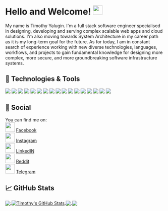 # Hello and Welcome! <img src="https://raw.githubusercontent.com/MartinHeinz/MartinHeinz/master/wave.gif" width="30px">

My name is Timothy Yalugin. I'm a full stack software engineer specialised in designing, developing and serving complex scalable web apps and cloud solutions. I'm also moving towards System Architecture in my career path as it is my long-term goal for the future. As for today, I am in constant search of experience working with new diverse technologies, languages, workflows, and projects to gain fundamental knowledge for designing more complex, more secure, and more groundbreaking software infrastructure systems.

## 🔧 Technologies & Tools
![](https://img.shields.io/badge/OS-Windows-informational?style=flat&logo=windows&logoColor=white&color=2bbc8a)
![](https://img.shields.io/badge/Editor-JetBrains-informational?style=flat&logo=jetbrains&logoColor=white&color=2bbc8a)
![](https://img.shields.io/badge/Code-Golang-informational?style=flat&logo=go&logoColor=white&color=2bbc8a)
![](https://img.shields.io/badge/Code-C%23-informational?style=flat&logo=c-sharp&logoColor=white&color=2bbc8a)
![](https://img.shields.io/badge/Code-Python-informational?style=flat&logo=python&logoColor=white&color=2bbc8a)
![](https://img.shields.io/badge/Code-JavaScript-informational?style=flat&logo=javascript&logoColor=white&color=2bbc8a)
![](https://img.shields.io/badge/Tools-MongoDB-informational?style=flat&logo=mongoDB&logoColor=white&color=2bbc8a)
![](https://img.shields.io/badge/Tools-PostgreSQL-informational?style=flat&logo=postgresql&logoColor=white&color=2bbc8a)
![](https://img.shields.io/badge/Tools-SQL-informational?style=flat&logo=microsoftSQLServer&logoColor=white&color=2bbc8a)
![](https://img.shields.io/badge/Tools-ASP.NET-informational?style=flat&logo=.net&logoColor=white&color=2bbc8a)
![](https://img.shields.io/badge/Tools-Docker-informational?style=flat&logo=docker&logoColor=white&color=2bbc8a)
![](https://img.shields.io/badge/Tools-Kubernetes-informational?style=flat&logo=kubernetes&logoColor=white&color=2bbc8a)
![](https://img.shields.io/badge/Tools-Gitlab_CI-informational?style=flat&logo=gitlab&logoColor=white&color=2bbc8a)
![](https://img.shields.io/badge/Shell-PowerShell-informational?style=flat&logo=powerShell&logoColor=white&color=2bbc8a)
![](https://img.shields.io/badge/Shell-Fish-informational?style=flat&logo=gnu-bash&logoColor=white&color=2bbc8a)
![](https://img.shields.io/badge/Game-Unity-informational?style=flat&logo=unity&logoColor=white&color=2bbc8a)
![](https://img.shields.io/badge/Cloud-Digital_Ocean-informational?style=flat&logo=digitalocean&logoColor=white&color=2bbc8a)

## 🤙 Social
You can find me on:  
<img src="https://image.flaticon.com/icons/svg/733/733547.svg" width="30px"> [Facebook](https://www.facebook.com/timothy.yalugin)  
<img src="https://image.flaticon.com/icons/svg/174/174855.svg" width="30px"> [Instagram](https://www.instagram.com/timoth.y.y)  
<img src="https://content.linkedin.com/content/dam/me/business/en-us/amp/brand-site/v2/bg/LI-Bug.svg.original.svg" width="30px"> [LinkedIN](https://www.linkedin.com/in/timothy-y/)   
<img src="https://image.flaticon.com/icons/svg/2111/2111589.svg" width="30px"> [Reddit](https://www.reddit.com/user/timoth_y/)  
<img src="https://image.flaticon.com/icons/svg/2111/2111644.svg" width="30px"> [Telegram](https://t.me/timothy_y)

## 📈 GitHub Stats

<a href="https://github.com/timoth-y/timoth-y">
  <img align="center" src="https://github-readme-stats.vercel.app/api/top-langs/?username=timoth-y&hide=java,html&title_color=ffffff&text_color=c9cacc&icon_color=2bbc8a&bg_color=1d1f21" />
</a>
<a href="https://github.com/timoth-y/timoth-y">
  <img align="center" src="https://github-readme-stats.vercel.app/api?username=timoth-y&show_icons=true&line_height=27&count_private=true&title_color=ffffff&text_color=c9cacc&icon_color=2bbc8a&bg_color=1d1f21" alt="Timothy's GitHub Stats" />
</a>

<a href="https://github.com/timoth-y/kicksware-platform">
  <img align="center" src="https://github-readme-stats.vercel.app/api/pin/?username=timoth-y&repo=kicksware-platform&title_color=ffffff&text_color=c9cacc&icon_color=2bbc8a&bg_color=1d1f21" />
</a>

<a href="https://github.com/timoth-y/sneaker-recognition-ai">
  <img align="center" src="https://github-readme-stats.vercel.app/api/pin/?username=timoth-y&repo=sneaker-recognition-ai&title_color=ffffff&text_color=c9cacc&icon_color=2bbc8a&bg_color=1d1f21" />
</a>    
